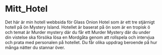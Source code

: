 # Mitt_Hotel
Det här är min hotell webbsida för Glass Onion Hotel som är ett tre stjärnigt hotell på ön Mystery Island.
Hotellet är baserat på ön som är en tropisk ö och temat är Murder mystery där du får ett Murder Mystery där du under din vistelse ska försöka lösa en Mordgåta genom att rollspela och intervjua och prata med personalen på hotellet.
Du får olika uppdrag beroende på hur många nätter du stannar över.
